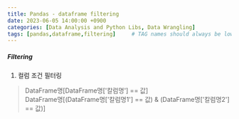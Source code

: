 ```yaml
---
title: Pandas - dataframe filtering
date: 2023-06-05 14:00:00 +0900
categories: [Data Analysis and Python Libs, Data Wrangling]
tags: [pandas,dataframe,filtering]     # TAG names should always be lowercase
--- 
```


##### **Filtering**
1. 컬럼 조건 필터링
> DataFrame명[DataFrame명['칼럼명'] == 값]<br> DataFrame명[(DataFrame명['칼럼명1'] == 값) & (DataFrame명['칼럼명2'] == 값)]
